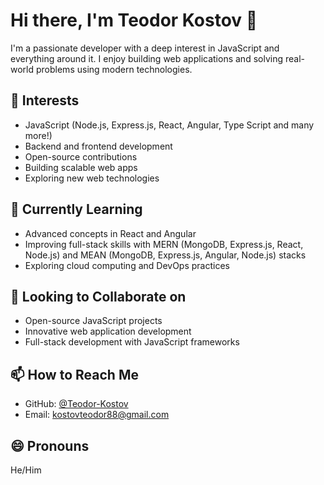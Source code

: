 # Hi there, I'm Teodor Kostov 👋

I'm a passionate developer with a deep interest in JavaScript and everything around it. I enjoy building web applications and solving real-world problems using modern technologies.

## 👀 Interests
- JavaScript (Node.js, Express.js, React, Angular, Type Script and many more!)
- Backend and frontend development
- Open-source contributions
- Building scalable web apps
- Exploring new web technologies

## 🌱 Currently Learning
- Advanced concepts in React and Angular
- Improving full-stack skills with MERN (MongoDB, Express.js, React, Node.js) and MEAN (MongoDB, Express.js, Angular, Node.js) stacks
- Exploring cloud computing and DevOps practices

## 💞️ Looking to Collaborate on
- Open-source JavaScript projects
- Innovative web application development
- Full-stack development with JavaScript frameworks

## 📫 How to Reach Me
- GitHub: [@Teodor-Kostov](https://github.com/Teodor-Kostov)
- Email: kostovteodor88@gmail.com

## 😄 Pronouns
He/Him
